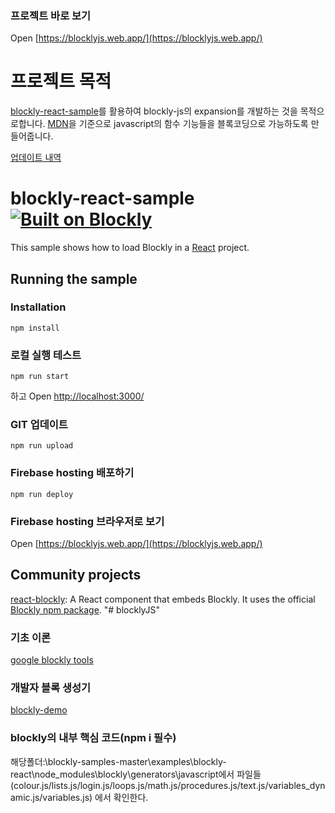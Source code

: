 ### 프로젝트 바로 보기
  Open [https://blocklyjs.web.app/](https://blocklyjs.web.app/)

# 프로젝트 목적

 [blockly-react-sample](https://github.com/google/blockly-samples/tree/master/examples/blockly-react)를 활용하여 blockly-js의 expansion를 개발하는 것을 목적으로합니다.
 [MDN](https://developer.mozilla.org/en-US/docs/Web/JavaScript)을 기준으로 javascript의 함수 기능들을 블록코딩으로 가능하도록 만들어줍니다.

[업데이트 내역](./update.md)

# blockly-react-sample [![Built on Blockly](https://tinyurl.com/built-on-blockly)](https://github.com/google/blockly)

This sample shows how to load Blockly in a [React](https://reactjs.org/) project.

## Running the sample

### Installation

```
npm install
```

### 로컬 실행 테스트

```
npm run start
```
하고
Open [http://localhost:3000/](http://localhost:3000/)

### GIT 업데이트

```
npm run upload
```

### Firebase hosting 배포하기

```
npm run deploy
```

### Firebase hosting 브라우저로 보기

Open [https://blocklyjs.web.app/](https://blocklyjs.web.app/)

## Community projects

[react-blockly](https://github.com/nbudin/react-blockly):
A React component that embeds Blockly. It uses the official [Blockly npm package](https://www.npmjs.com/package/blockly).
"# blocklyJS" 

### 기초 이론
[google blockly tools](https://developers.google.com/blockly/guides/create-custom-blocks/blockly-developer-tools)

### 개발자 블록 생성기
[blockly-demo](https://blockly-demo.appspot.com/static/demos/blockfactory/index.html)

### blockly의 내부 핵심 코드(npm i 필수)
해당폴더:\blockly-samples-master\examples\blockly-react\node_modules\blockly\generators\javascript에서
파일들 (colour.js/lists.js/login.js/loops.js/math.js/procedures.js/text.js/variables_dynamic.js/variables.js) 에서 확인한다.
